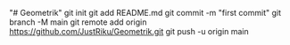 "# Geometrik"  git init git add README.md git commit -m "first commit" git branch -M main git remote add origin https://github.com/JustRiku/Geometrik.git git push -u origin main

